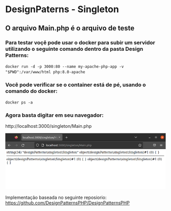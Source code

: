 # DesignPaterns - Singleton

## O arquivo Main.php é o arquivo de teste 
### Para testar voçê pode usar o docker para subir um servidor utilizando o seguinte comando dentro da pasta Design Patterns:

``docker run -d -p 3000:80 --name my-apache-php-app -v "$PWD":/var/www/html php:8.0-apache``

### Você pode verificar se o container está de pé, usando o comando do docker:
``docker ps -a``

### Agora basta digitar em seu navegador: 

http://localhost:3000/singleton/Main.php




![singleton](images/singleton.png)



Implementação baseada no seguinte reposiorio: https://github.com/DesignPatternsPHP/DesignPatternsPHP